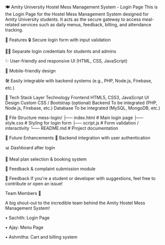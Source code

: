 🍽️ Amity University Hostel Mess Management System - Login Page
This is the Login Page for the Hostel Mess Management System designed for Amity University students. It acts as the secure gateway to access meal-related services such as daily menus, feedback, billing, and attendance tracking.

📌 Features
🔒 Secure login form with input validation

👨‍🎓 Separate login credentials for students and admins

✨ User-friendly and responsive UI (HTML, CSS, JavaScript)

📱 Mobile-friendly design

🛠️ Easily integrable with backend systems (e.g., PHP, Node.js, Firebase, etc.)

🚀 Tech Stack
Layer	Technology
Frontend	HTML5, CSS3, JavaScript
UI Design	Custom CSS / Bootstrap (optional)
Backend	To be integrated (PHP, Node.js, Firebase, etc.)
Database	To be integrated (MySQL, MongoDB, etc.)

📁 File Structure
mess-login/
├── index.html         # Main login page
├── style.css          # Styling for login form
├── script.js          # Form validation / interactivity
└── README.md          # Project documentation

🧠 Future Enhancements
🔗 Backend integration with user authentication

📊 Dashboard after login

🍛 Meal plan selection & booking system

💬 Feedback & complaint submission module

📮 Feedback
If you're a student or developer with suggestions, feel free to contribute or open an issue!

Team Members 🚀

A big shout-out to the incredible team behind the Amity Hostel Mess Management System!

• Sachith: Login Page

• Ajay: Menu Page

• Ashmitha: Cart and billing system
